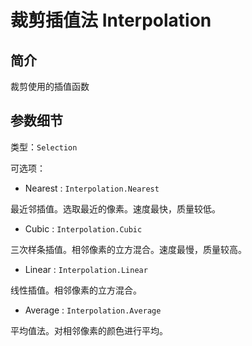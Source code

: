 # 裁剪插值法 Interpolation

## 简介
裁剪使用的插值函数

## 参数细节
类型：`Selection`

可选项：

- Nearest : `Interpolation.Nearest`

最近邻插值。选取最近的像素。速度最快，质量较低。

- Cubic   : `Interpolation.Cubic`

三次样条插值。相邻像素的立方混合。速度最慢，质量较高。

- Linear  : `Interpolation.Linear`

线性插值。相邻像素的立方混合。

- Average : `Interpolation.Average`

平均值法。对相邻像素的颜色进行平均。